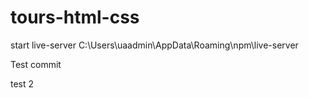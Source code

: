 # tours-html-css
start live-server C:\Users\uaadmin\AppData\Roaming\npm\live-server


Test commit

test 2